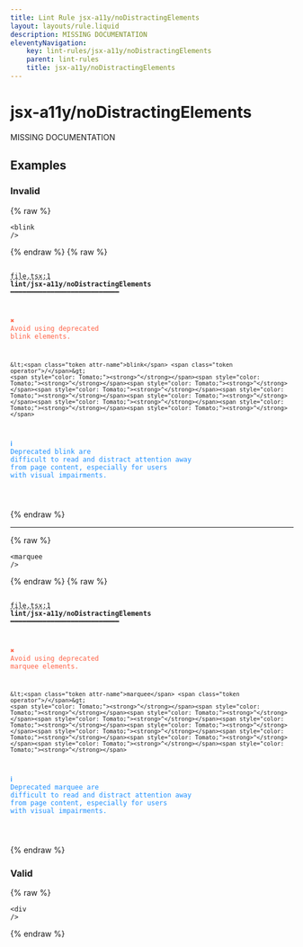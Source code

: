 ```yaml
---
title: Lint Rule jsx-a11y/noDistractingElements
layout: layouts/rule.liquid
description: MISSING DOCUMENTATION
eleventyNavigation:
	key: lint-rules/jsx-a11y/noDistractingElements
	parent: lint-rules
	title: jsx-a11y/noDistractingElements
---
```


# jsx-a11y/noDistractingElements

MISSING DOCUMENTATION

<!-- EVERYTHING BELOW IS AUTOGENERATED. SEE SCRIPTS FOLDER FOR UPDATE SCRIPTS hash(8e5515dc38be394fff7bfcd97bffe83747f6be66) -->

## Examples
### Invalid
{% raw %}<pre class="language-text"><code class="language-text">&lt;<span class="token attr-name">blink</span> <span class="token operator">/</span>&gt;</code></pre>{% endraw %}
{% raw %}<pre class="language-text"><code class="language-text">
 <span style="text-decoration-style: dashed; text-decoration-line: underline;">file.tsx:1</span> <strong>lint/jsx-a11y/noDistractingElements</strong> ━━━━━━━━━━━━━━━━━━━━━━━━━━━

  <strong><span style="color: Tomato;">✖ </span></strong><span style="color: Tomato;">Avoid using deprecated blink elements.</span>

    &lt;<span class="token attr-name">blink</span> <span class="token operator">/</span>&gt;
    <span style="color: Tomato;"><strong>^</strong></span><span style="color: Tomato;"><strong>^</strong></span><span style="color: Tomato;"><strong>^</strong></span><span style="color: Tomato;"><strong>^</strong></span><span style="color: Tomato;"><strong>^</strong></span><span style="color: Tomato;"><strong>^</strong></span><span style="color: Tomato;"><strong>^</strong></span><span style="color: Tomato;"><strong>^</strong></span><span style="color: Tomato;"><strong>^</strong></span>

  <strong><span style="color: DodgerBlue;">ℹ </span></strong><span style="color: DodgerBlue;">Deprecated blink are difficult to read and distract attention away</span>
    <span style="color: DodgerBlue;">from page content, especially for users with visual impairments.</span>

</code></pre>{% endraw %}

---------------

{% raw %}<pre class="language-text"><code class="language-text">&lt;<span class="token attr-name">marquee</span> <span class="token operator">/</span>&gt;</code></pre>{% endraw %}
{% raw %}<pre class="language-text"><code class="language-text">
 <span style="text-decoration-style: dashed; text-decoration-line: underline;">file.tsx:1</span> <strong>lint/jsx-a11y/noDistractingElements</strong> ━━━━━━━━━━━━━━━━━━━━━━━━━━━

  <strong><span style="color: Tomato;">✖ </span></strong><span style="color: Tomato;">Avoid using deprecated marquee elements.</span>

    &lt;<span class="token attr-name">marquee</span> <span class="token operator">/</span>&gt;
    <span style="color: Tomato;"><strong>^</strong></span><span style="color: Tomato;"><strong>^</strong></span><span style="color: Tomato;"><strong>^</strong></span><span style="color: Tomato;"><strong>^</strong></span><span style="color: Tomato;"><strong>^</strong></span><span style="color: Tomato;"><strong>^</strong></span><span style="color: Tomato;"><strong>^</strong></span><span style="color: Tomato;"><strong>^</strong></span><span style="color: Tomato;"><strong>^</strong></span><span style="color: Tomato;"><strong>^</strong></span><span style="color: Tomato;"><strong>^</strong></span>

  <strong><span style="color: DodgerBlue;">ℹ </span></strong><span style="color: DodgerBlue;">Deprecated marquee are difficult to read and distract attention away</span>
    <span style="color: DodgerBlue;">from page content, especially for users with visual impairments.</span>

</code></pre>{% endraw %}
### Valid
{% raw %}<pre class="language-text"><code class="language-text">&lt;<span class="token attr-name">div</span> <span class="token operator">/</span>&gt;</code></pre>{% endraw %}
